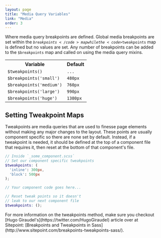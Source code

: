 ```yaml
---
layout: page
title: "Media Query Variables"
link: "Media"
order: 3
---
```


Where media query breakpoints are defined. Global media breakpoints are set within the <code>$breakpoints</code> map while the <code>$tweakpoints</code> map is defined but no values are set. Any number of breakpoints can be added to the <code>$breakpoints</code> map and called on using the media query mixins.

<table class="table table-docs">
  <tr>
    <th>Variable</th>
    <th>Default</th>
  </tr>
  <tr>
    <td><code>$tweakpoints()</code></td>
    <td><code>...</code></td>
  </tr>

  <tr>
    <td><code>$breakpoints('small')</code></td>
    <td><code>480px</code></td>
  </tr>
  <tr>
    <td><code>$breakpoints('medium')</code></td>
    <td><code>760px</code></td>
  </tr>
  <tr>
    <td><code>$breakpoints('large')</code></td>
    <td><code>990px</code></td>
  </tr>
  <tr>
    <td><code>$breakpoints('huge')</code></td>
    <td><code>1380px</code></td>
  </tr>
</table>

<h2>Setting Tweakpoint Maps</h2>

Tweakpoints are media queries that are used to finesse page elements without making any major changes to the layout. These points are usually component specific so there are none set by default. Instead, if a tweakpoint is needed, it should be defined at the top of a component file that requires it, then reset at the bottom of that component's file.

```scss
// Inside `_some_component.scss`
// Set our component specific tweakpoints
$tweakpoints: (
  'inline': 300px,
  'block': 500px
);

// Your component code goes here...

// Reset tweak points so it doesn't
// leak to our next component file
$tweakpoints: ();
```

<div class="notice info" markdown="1">
  For more information on the tweakpoints method, make sure you checkout [Hugo Giraudel's](https://twitter.com/HugoGiraudel) article over at Sitepoint: [Breakpoints and Tweakpoints in Sass](http://www.sitepoint.com/breakpoints-tweakpoints-sass/).
</div>
